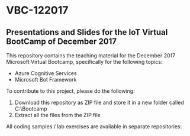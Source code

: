 # VBC-122017
## Presentations and Slides for the IoT Virtual BootCamp of December 2017
This repository contains the teaching material for the December 2017 Microsoft Virtual Bootcamp, specifically for the following topics:
- Azure Cognitive Services
- Microsoft Bot Framework

To contribute to this project, please do the following:
1) Download this repository as ZIP file and store it in a new folder called C:\Bootcamp
2) Extract all the files from the ZIP file

All coding samples / lab exercises are available in separate repositories:
